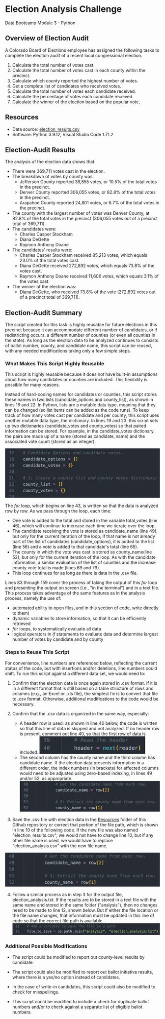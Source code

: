 # Election Analysis Challenge
Data Bootcamp Module 3 - Python

## Overview of Election Audit
A Colorado Board of Elections employee has assigned the following tasks to complete the election audit of a recent local congressional election.

1. Calculate the total number of votes cast.
2. Calculate the total number of votes cast in each county within the precinct.
3. Calculate which county reported the highest number of votes.
4. Get a complete list of candidates who received votes.
5. Calculate the total number of votes each candidate received. 
6. Calculate the percentage of votes each candidate received.
7. Calculate the winner of the election based on the popular vote,

## Resources
- Data source: [election_results.csv](https://github.com/larabjork/election-analysis/blob/main/Resources/election_results.csv)
- Software: Python 3.9.12, Visual Studio Code 1.71.2

## Election-Audit Results
The analysis of the election data shows that:
- There were 369,711 votes cast in the election.
- The breakdown of votes by county was:
    - Jefferson County reported 38,855 votes, or 10.5% of the total votes in the precinct.
    - Denver County reported 306,055 votes, or 82.8% of the total votes in the precinct.
    - Arapahoe County reported 24,801 votes, or 6.7% of the total votes in the precinct.
- The county with the largest number of votes was Denver County, at 82.8% of the total votes in the precinct (306,055 votes out of a precinct total of 369,711).  
- The candidates were:
    - Charles Casper Stockham
    - Diana DeGette
    - Raymon Anthony Doane
- The candidates' results were:
    - Charles Casper Stockham received 85,213 votes, which equals 23.0% of the total votes cast.
    - Diana DeGette received 272,892 votes, which equals 73.8% of the votes cast.
    - Raymon Anthony Doane received 11,606 votes, which equals 3.1% of the votes cast.
- The winner of the election was:
    - Diana DeGette, who received 73.8% of the vote (272,892 votes out of a precinct total of 369,711).

## Election-Audit Summary
The script created for this task is highly reusable for future elections in this precinct because it can accommodate different number of candidates, or if redistricting occurs, a different number of counties (or even all counties in the state). As long as the election data to be analyzed continues to consists of ballot number, county, and candidate name, this script can be reused, with any needed modifications taking only a few simple steps.

### What Makes This Script Highly Reusable
This script is highly reusable because it does not have built-in assumptions about how many candidates or counties are included. This flexibility is possible for many reasons.

Instead of hard-coding names for candidates or counties, this script stores these names in two lists (candidate_options and county_list), as shown in lines 18 and 22. In Python, lists are a mutable data type, meaning that they can be changed (so list items can be added as the code runs). To keep track of how many votes cast per candidate and per county, this script uses another mutable data type, the dictionary. In lines 19 and 23, this script sets up two dictionaries (candidate_votes and county_votes) so that paired information can be stored. For example, in the candidate_votes dictionary, the pairs are made up of a name (stored as candidate_name) and the associated vote count (stored as an integer). 

![code snippet of lines 17-23, with initialization of lists and dictionaries](https://github.com/larabjork/election-analysis/blob/main/Resources/initialize-candidate-county.png)

The _for_ loop, which begins on line 43, is written so that the data is analyzed row by row. As we pass through the loop, each time:
* One vote is added to the total and stored in the variable total_votes (line 46), which will conitnue to increase each time we iterate over the loop. 
* The candidate receiving the vote is stored as candidate_name (line 49), but only for the current iteration of the loop; if that name is not already part of the list of candidates (candidate_options), it is added to the list (line 56) and a vote is added to that candidate's total (line 65).
* The county in which the vote was cast is stored as county_name(line 52), but only for the current iteration of the loop. As with the candidate information, a similar evaluation of the list of counties and the increase county vote total is made (lines 69 and 79).
* This loop continues for as long as there is data in the .csv file. 

Lines 83 through 159 cover the process of taking the output of this _for_ loop and presenting the output on screen (i.e., "in the terminal") and in a text file. This process takes advantage of the same features as in the analysis process, namely the use of:
* automated ability to open files, and in this section of code, write directly to them)
* dynamic variables to store information, so that it can be efficiently retrieved
* _for_ loops, to systematically evaluate all data
* logical operators in _if_ statements to evaluate data and determine largest number of votes by candidate and by county


### Steps to Reuse This Script
For convenience, line numbers are referenced below, reflecting the current status of the code, but with insertions and/or deletions, line numbers could shift. To run this script against a different data set, we would need to:

1. Confirm that the election data is once again stored in .csv format. If it is in a different format that is still based on a table structure of rows and columns (e.g., an Excel or .xls file), the simplest fix is to convert that file to .csv format. Otherwise, additional modifications to the code would be necessary.

2. Confirm that the .csv data is organized in the same way, especially:
    * A header row is used; as shown in line 40 below, the code is written so that this line of data is skipped and not analyzed. If no header row is present, comment out line 40, so that the first row of data is included.
    ![code snippet of lines 39-40, which use the next method to skip the header row in our loop](https://github.com/larabjork/election-analysis/blob/main/Resources/header-row.png)
    * The second column has the county name and the third column has candidate name. If the election data presents information in a different order, the index numbers (in brackets) for affected columns would need to be adjusted using zero-based indexing, in lines 49 and/or 52, as appropriate.
    ![code snippet of lines 48-52, showing where to check and, if necessary, adjust index](https://github.com/larabjork/election-analysis/blob/main/Resources/candidate-county-row-index.png)

3. Save the .csv file with election data in the [Resources](https://github.com/larabjork/election-analysis/tree/main/Resources) folder of this Github repository or correct that portion of the file path, which is shown in line 10 of the following code. If the new file was also named "election_results.csv", we would not have to change line 10, but if any other file name is used, we would have to replace "election_analysis.csv" with the new file name.

![code snippet of lines 8-10, which establish a variable to store the data source's file path](https://github.com/larabjork/election-analysis/blob/main/Resources/candidate-county-row-index.png)

4. Follow a similar process as in step 3 for the output file, election_analysis.txt. If the results are to be stored in a text file with the same name and stored in the same folder ("analysis"), then no changes need to be made to line 12, shown below. But if either the file location or the file name changes, that information must be updated in this line of code so that the correct file path is available.
![code snippet of lines 11-12, which establish a variable to store the analysis's file path](https://github.com/larabjork/election-analysis/blob/main/Resources/initialize-output-file.png)

### Additional Possible Modifications 
* The script could be modified to report out county-level results by candidate.

* The script could also be modified to report out ballot initiative results, where there is a yes/no option instead of candidates.

* In the case of write-in candidates, this script could also be modified to check for misspellings.

* This script could be modified to include a check for duplicate ballot numbers and/or to check against a separate list of eligible ballot numbers.

